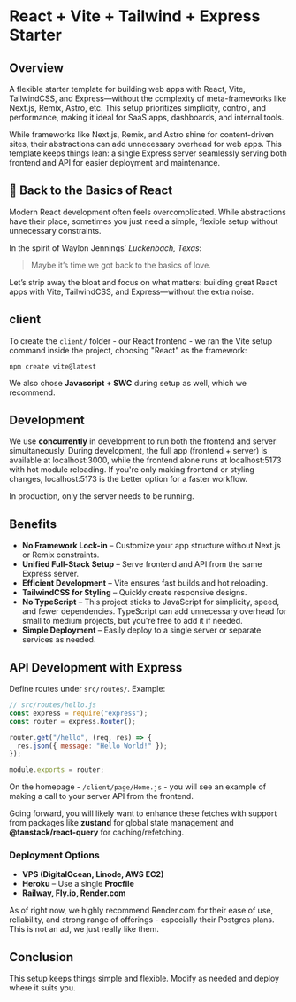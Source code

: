 # React + Vite + Tailwind + Express Starter

## Overview

A flexible starter template for building web apps with React, Vite, TailwindCSS, and Express—without the complexity of meta-frameworks like Next.js, Remix, Astro, etc. This setup prioritizes simplicity, control, and performance, making it ideal for SaaS apps, dashboards, and internal tools.

While frameworks like Next.js, Remix, and Astro shine for content-driven sites, their abstractions can add unnecessary overhead for web apps. This template keeps things lean: a single Express server seamlessly serving both frontend and API for easier deployment and maintenance.

## 🎵 Back to the Basics of React

Modern React development often feels overcomplicated. While abstractions have their place, sometimes you just need a simple, flexible setup without unnecessary constraints.

In the spirit of Waylon Jennings’ _Luckenbach, Texas_:

> Maybe it’s time we got back to the basics of love.

Let’s strip away the bloat and focus on what matters: building great React apps with Vite, TailwindCSS, and Express—without the extra noise.

## client

To create the `client/` folder - our React frontend - we ran the Vite setup command inside the project, choosing "React" as the framework:

`npm create vite@latest`

We also chose **Javascript + SWC** during setup as well, which we recommend.

## Development

We use **concurrently** in development to run both the frontend and server simultaneously. During development, the full app (frontend + server) is available at localhost:3000, while the frontend alone runs at localhost:5173 with hot module reloading. If you're only making frontend or styling changes, localhost:5173 is the better option for a faster workflow.

In production, only the server needs to be running.

## Benefits

- **No Framework Lock-in** – Customize your app structure without Next.js or Remix constraints.
- **Unified Full-Stack Setup** – Serve frontend and API from the same Express server.
- **Efficient Development** – Vite ensures fast builds and hot reloading.
- **TailwindCSS for Styling** – Quickly create responsive designs.
- **No TypeScript** – This project sticks to JavaScript for simplicity, speed, and fewer dependencies. TypeScript can add unnecessary overhead for small to medium projects, but you're free to add it if needed.
- **Simple Deployment** – Easily deploy to a single server or separate services as needed.

## API Development with Express

Define routes under `src/routes/`. Example:

```js
// src/routes/hello.js
const express = require("express");
const router = express.Router();

router.get("/hello", (req, res) => {
  res.json({ message: "Hello World!" });
});

module.exports = router;
```

On the homepage - `/client/page/Home.js` - you will see an example of making a call to your server API from the frontend.

Going forward, you will likely want to enhance these fetches with support from packages like **zustand** for global state management and **@tanstack/react-query** for caching/refetching.

### Deployment Options

- **VPS (DigitalOcean, Linode, AWS EC2)**
- **Heroku** – Use a single **Procfile**
- **Railway, Fly.io, Render.com**

As of right now, we highly recommend Render.com for their ease of use, reliability, and strong range of offerings - especially their Postgres plans. This is not an ad, we just really like them.

## Conclusion

This setup keeps things simple and flexible. Modify as needed and deploy where it suits you.
